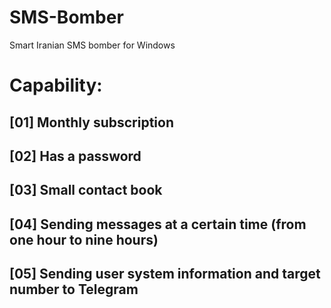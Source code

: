 
# SMS-Bomber
Smart Iranian SMS bomber for Windows

# Capability:
## [01] Monthly subscription
## [02] Has a password
## [03] Small contact book
## [04] Sending messages at a certain time (from one hour to nine hours)
## [05] Sending user system information and target number to Telegram
